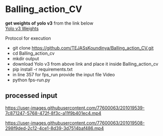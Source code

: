 # Balling_action_CV

**get weights of yolo v3** from the link below </br>
[Yolo v3 Weights](https://drive.google.com/file/d/1RpPGfl2TAvTSt-WZyxxMo5W3VsmzlFH7/view?usp=sharing)

Protocol for execution
- git clone https://github.com/TEJASsKoundinya/Balling_action_CV.git
- cd Balling_action_cv
- mkdir output
- download Yolo v3 from above link and place it inside Balling_action_cv
- pip install -r requirements.txt
- in line 357 for fps_run provide the input file Video
- python fps-run.py

## processed input

https://user-images.githubusercontent.com/77600063/201019539-7c871247-5768-472f-8f3c-a11f9b401ec4.mp4


https://user-images.githubusercontent.com/77600063/201019508-298f9ded-2c12-4ce1-8d39-3d7514baf486.mp4


